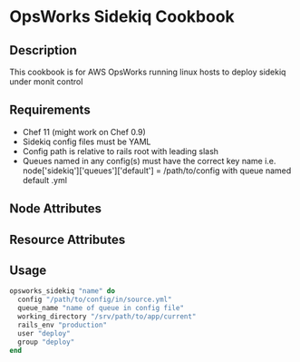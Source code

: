 OpsWorks Sidekiq Cookbook
===========================

## Description

This cookbook is for AWS OpsWorks running linux hosts to deploy sidekiq under monit control

## Requirements

*   Chef 11 (might work on Chef 0.9)
*   Sidekiq config files must be YAML
*   Config path is relative to rails root with leading slash
*   Queues named in any config(s) must have the correct key name i.e. node['sidekiq']['queues']['default'] = /path/to/config with queue named default .yml

## Node Attributes


## Resource Attributes


## Usage

```ruby
opsworks_sidekiq "name" do
  config "/path/to/config/in/source.yml"
  queue_name "name of queue in config file"
  working_directory "/srv/path/to/app/current"
  rails_env "production"
  user "deploy"
  group "deploy"
end
```
